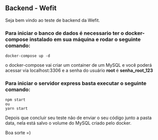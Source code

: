## Backend - Wefit

Seja bem vindo ao teste de backend da Wefit.

### Para iniciar o banco de dados é necessario ter o docker-compose instalado em sua máquina e rodar o seguinte comando:

    docker-compose up -d

o docker-compose vai criar um container de um MySQL e você poderá acessar via localhost:3306 e a senha do usuário **root** é **senha_root_123**

### Para iniciar o servidor express basta executar o seguinte comando:

    npm start
    ou
    yarn start

Depois que concluir seu teste não de enviar o seu código junto a pasta data, nela está salvo o volume do MySQL criado pelo docker.

Boa sorte =)
